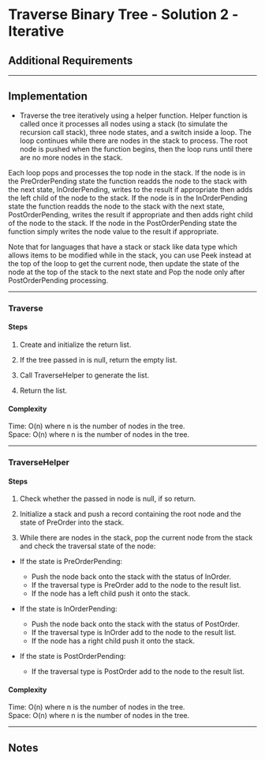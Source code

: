 # Traverse Binary Tree - Solution 2 -Iterative

## Additional Requirements

---

## Implementation
- Traverse the tree iteratively using a helper function. Helper function is called once
it processes all nodes using a stack (to simulate the recursion call stack), three node states,
and a switch inside a loop. The loop continues while there are nodes in the stack to process.
The root node is pushed when the function begins, then the loop runs until there are no more
nodes in the stack.

Each loop pops and processes the top node in the stack. If the node is in the PreOrderPending state the function
readds the node to the stack with the next state, InOrderPending, writes to the result if appropriate
then adds the left child of the node to the stack. If the node is in the InOrderPending state the function
readds the node to the stack with the next state, PostOrderPending, writes the result if appropriate
and then adds right child of the node to the stack. If the node in the PostOrderPending state the function
simply writes the node value to the result if appropriate.

Note that for languages that have a stack or stack like data type which allows items to be modified
while in the stack, you can use Peek instead at the top of the loop to get the current node, then update
the state of the node at the top of the stack to the next state and Pop the node only after PostOrderPending
processing.

---

### Traverse

#### Steps
1. Create and initialize the return list.

2. If the tree passed in is null, return the empty list.

2. Call TraverseHelper to generate the list.

3. Return the list.

#### Complexity
Time: O(n) where n is the number of nodes in the tree.  
Space: O(n) where n is the number of nodes in the tree.  

---

### TraverseHelper

#### Steps
1. Check whether the passed in node is null, if so return.

2. Initialize a stack and push a record containing the root node and the
state of PreOrder into the stack.

3. While there are nodes in the stack, pop the current node from the stack
and check the traversal state of the node:

  - If the state is PreOrderPending:
    - Push the node back onto the stack with the status of InOrder.
    - If the traversal type is PreOrder add to the node to the result list.
    - If the node has a left child push it onto the stack.

  - If the state is InOrderPending:
    - Push the node back onto the stack with the status of PostOrder.
    - If the traversal type is InOrder add to the node to the result list.
    - If the node has a right child push it onto the stack.

  - If the state is PostOrderPending:
    - If the traversal type is PostOrder add to the node to the result list.

#### Complexity
Time: O(n) where n is the number of nodes in the tree.  
Space: O(n) where n is the number of nodes in the tree.  

---

## Notes